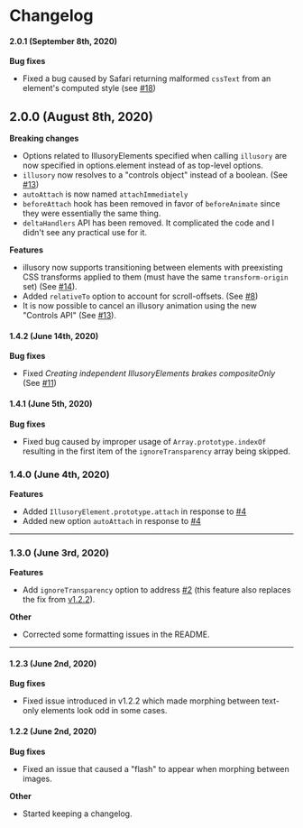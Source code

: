 # Changelog

#### 2.0.1 (September 8th, 2020)

**Bug fixes**  
- Fixed a bug caused by Safari returning malformed `cssText` from an element's computed style (see [#18](https://github.com/justintaddei/illusory/issues/18))

## 2.0.0 (August 8th, 2020)

**Breaking changes**
- Options related to IllusoryElements specified when calling `illusory` are now specified in options.element instead of as top-level options.
- `illusory` now resolves to a "controls object" instead of a boolean. (See [#13](https://github.com/justintaddei/illusory/issues/13))
- `autoAttach` is now named `attachImmediately`
- `beforeAttach` hook has been removed in favor of `beforeAnimate` since they were essentially the same thing.
- `deltaHandlers` API has been removed. It complicated the code and I didn't see any practical use for it.

**Features**
- illusory now supports transitioning between elements with preexisting CSS transforms applied to them (must have the same `transform-origin` set) (See [#14](https://github.com/justintaddei/illusory/issues/14)).
- Added `relativeTo` option to account for scroll-offsets. (See [#8](https://github.com/justintaddei/illusory/issues/8))
- It is now possible to cancel an illusory animation using the new "Controls API" (See [#13](https://github.com/justintaddei/illusory/issues/13)).

#### 1.4.2 (June 14th, 2020)

**Bug fixes**
- Fixed *Creating independent IllusoryElements brakes compositeOnly* (See [#11](https://github.com/justintaddei/illusory/issues/11))

#### 1.4.1 (June 5th, 2020)

**Bug fixes**
- Fixed bug caused by improper usage of `Array.prototype.indexOf` resulting in the first item of the `ignoreTransparency` array being skipped.

### 1.4.0 (June 4th, 2020)

**Features**
- Added `IllusoryElement.prototype.attach` in response to [#4](https://github.com/justintaddei/illusory/issues/4)
- Added new option `autoAttach` in response to [#4](https://github.com/justintaddei/illusory/issues/4)

---

### 1.3.0 (June 3rd, 2020)

**Features**
- Add `ignoreTransparency` option to address [#2](https://github.com/justintaddei/illusory/issues/2) (this feature also replaces the fix from [v1.2.2](#122-june-2nd-2020)).

**Other**
- Corrected some formatting issues in the README.

---

#### 1.2.3 (June 2nd, 2020)

**Bug fixes**
- Fixed issue introduced in v1.2.2 which made morphing between text-only elements look odd in some cases.

#### 1.2.2 (June 2nd, 2020)
**Bug fixes**
- Fixed an issue that caused a "flash" to appear when morphing between images.  
  
**Other**
- Started keeping a changelog.
